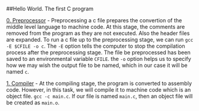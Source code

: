##Hello World. The first C program

[0. Preprocessor](./0-preprocessor) - Preprocessing a c file prepares the convertion of the middle level language to machine code. At this stage, the comments are removed from the program as they are not executed. Also the header files are expanded. To run a c file up to the preprocessing stage, we can run `gcc -E $CFILE -o c`. The `-E` option tells the computer to stop the compilation process after the preprocessing stage. The file be preprocessed has been saved to an environmental variable `CFILE`. the `-o` option helps us to specify how we may wish the output file to be named, which in our case it will be named `c`.

[1. Compiler](./1-compiler) - At the compiling stage, the program is converted to assembly code. However, in this task, we will compile it to machine code which is an object file. `gcc -c main.c`. If our file is named `main.c`, then an object file will be created as `main.o`.


